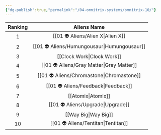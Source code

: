 ```yaml
---
{"dg-publish":true,"permalink":"/04-omnitrix-systems/omnitrix-10/"}
---
```



| Ranking |   Aliens Name    |
| :-----: | :--------------: |
|    1    |   [[01 👽 Aliens/Alien X\|Alien X]]    |
|    2    | [[01 👽 Aliens/Humungousaur\|Humungousaur]] |
|    3    |  [[Clock Work\|Clock Work]]  |
|    4    | [[01 👽 Aliens/Gray Matter\|Gray Matter]]  |
|    5    | [[01 👽 Aliens/Chromastone\|Chromastone]]  |
|    6    |   [[01 👽 Aliens/Feedback\|Feedback]]   |
|    7    |    [[Atomix\|Atomix]]    |
|    8    |   [[01 👽 Aliens/Upgrade\|Upgrade]]    |
|    9    |   [[Way Big\|Way Big]]    |
|   10    |   [[01 👽 Aliens/Tentitan\|Tentitan]]   |
